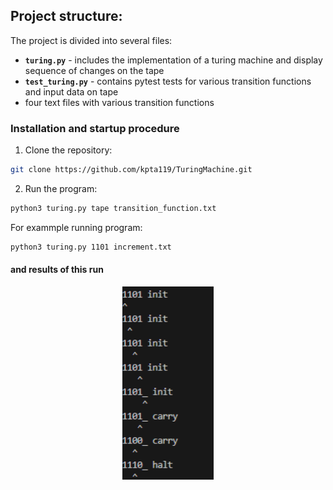 ## Project structure: 
The project is divided into several files:
- **`turing.py`** - includes the implementation of a turing machine and display sequence of changes on the tape
- **`test_turing.py`** - contains pytest tests for various transition functions and input data on tape
- four text files with various transition functions 
### Installation and startup procedure
1. Clone the repository:
```bash
git clone https://github.com/kpta119/TuringMachine.git
```
2. Run the program:
```bash
python3 turing.py tape transition_function.txt
```
For exammple running program:
```bash
python3 turing.py 1101 increment.txt
```
#### and results of this run
<div style="text-align: center;">
<img src="images/increment_example.png" width="146" height="309">
